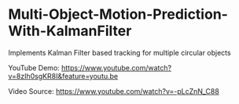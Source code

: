 # Multi-Object-Motion-Prediction-With-KalmanFilter

Implements Kalman Filter based tracking for multiple circular objects

YouTube Demo: https://www.youtube.com/watch?v=8zIh0sgKR8I&feature=youtu.be

Video Source: https://www.youtube.com/watch?v=-pLcZnN_C88
